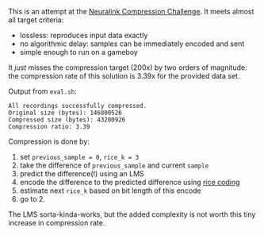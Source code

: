 This is an attempt at the [Neuralink Compression Challenge](https://content.neuralink.com/compression-challenge/README.html). It meets almost all target criteria:

- lossless: reproduces input data exactly
- no algorithmic delay: samples can be immediately encoded and sent
- simple enough to run on a gameboy

It _just_ misses the compression target (200x) by two orders of magnitude: the compression rate of this solution is 3.39x for the provided data set.

Output from `eval.sh`:

```
All recordings successfully compressed.
Original size (bytes): 146800526
Compressed size (bytes): 43200926
Compression ratio: 3.39
```

Compression is done by:

1. set `previous_sample = 0`, `rice_k = 3`
2. take the difference of `previous_sample` and current `sample`
3. predict the difference(!) using an LMS
4. encode the difference to the predicted difference using [rice coding](https://en.wikipedia.org/wiki/Golomb_coding#Rice_coding)
5. estimate next `rice_k` based on bit length of this encode
6. go to 2.

The LMS sorta-kinda-works, but the added complexity is not worth this tiny increase in compression rate.
